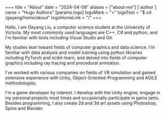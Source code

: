+++
title = "About"
date = "2024-04-09"
aliases = ["about-me"]
[ author ]
  name = "Hugo Authors"
[params.logo]
  logoMark     = ">"
  logoText     = "$ cd /geyang/home/about"
  logoHomeLink = "/"
+++

Hello, I am Geyang Liu, a computer science student at the University of Victoria. My most commonly used languages are C++, C# and python, and I'm familiar with tools including Visual Studio and Git.

My studies lean toward fields of computer graphics and data science. I'm familiar with data analysis and model training using python libraries including PyTorch and scikit-learn, and delved into fields of computer graphics including ray tracing and procedural animation.

I've worked with various companies on fields of VR simulation and gained extensive experience with Unity, Object-Oriented-Programming and AGILE methodologies.

I'm a game developer by interest. I develop with the Unity engine, engage in my personal projects most times and occasionally participate in game jams. Besides programming, I also create 2d and 3d art assets using Photoshop, Spine and Blender.
